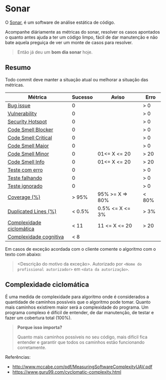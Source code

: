 # Sonar

O [Sonar](https://www.sonarqube.org/), é um software de análise estática de código.

Acompanhe diáriamente as métricas do sonar, resolver os casos apontados o quanto antes ajuda a ter um código limpo, fácil de dar manutenção e não bate aquela preguiça de ver um monte de casos para resolver.

> Então já deu um **bom dia sonar** hoje.

## Resumo

Todo commit deve manter a situação atual ou melhorar a situação das métricas.

| Métrica                                               | Sucesso | Aviso           | Erro  |
| ----------------------------------------------------- | ------- | --------------- | ----- |
| [Bug issue](#bug-issue)                               | 0       |                 | > 0   |
| [Vulnerability](#vulnerability)                       | 0       |                 | > 0   |
| [Security Hotspot](#security-hotspot)                 | 0       |                 | > 0   |
| [Code Smell Blocker](#code-smell-blocker)             | 0       |                 | > 0   |
| [Code Smell Critical](#code-smell-critical)           | 0       |                 | > 0   |
| [Code Smell Major](#code-smell-major)                 | 0       |                 | > 0   |
| [Code Smell Minor](#code-smell-minor)                 | 0       | 01<= X <= 20    | > 20  |
| [Code Smell Info](#code-smell-info)                   | 0       | 01<= X <= 20    | > 20  |
| [Teste com erro](#teste-com-erro)                     | 0       |                 | > 0   |
| [Teste falhando](#teste-falhando)                     | 0       |                 | > 0   |
| [Teste ignorado](#teste-ignorado)                     | 0       |                 | > 0   |
| [Coverage (%)](#coverage)                             | > 95%   | 95% >= X => 80% | < 80% |
| [Duplicated Lines (%)](#duplicated-lines)             | < 0.5%  | 0.5% <= X <= 3% | > 3%  |
| [Complexidade ciclomática](#complexidade-ciclomatica) | < 11    | 11 <= X <= 20   | > 20  |
| [Complexidade cognitiva](#complexidade-cognitiva)     | < 8     |                 |       |

Em casos de exceção acordada com o cliente comente o algoritmo com o texto com abaixo:

><Descrição do motivo da exceção>. Autorizado por `<Nome do profissional autorizador>` em `<data da autorização>`.


## Complexidade ciclomática

É uma medida de complexidade para algoritmo onde é considerados a quantidade de caminhos possíveis que o algoritmo pode tomar. Quanto mais caminhos existirem maior será a complexidade do programa. Um programa complexo é difícil de entender, de dar manutenção, de testar e fazer um cobertura total (100%).

> **Porque isso importa?**
>
> Quanto mais caminhos possíveis no seu código,  mais difícil fica entender e garantir que todos os caminhos estão funcionando corretamente.

Referências:
- http://www.mccabe.com/pdf/MeasuringSoftwareComplexityUAV.pdf
- https://www.guru99.com/cyclomatic-complexity.html
